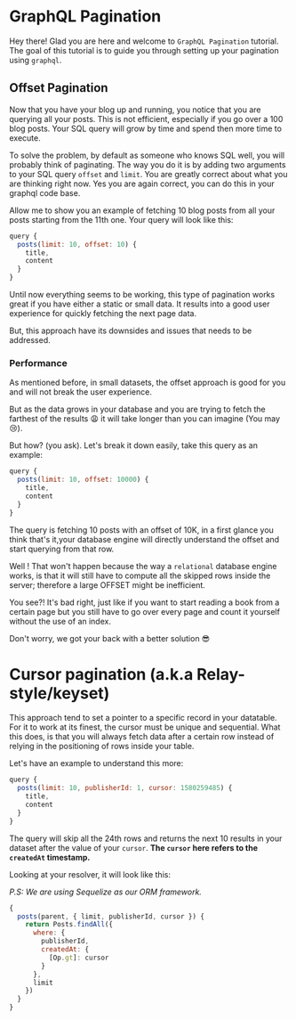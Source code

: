 # GraphQL Pagination

Hey there! Glad you are here and welcome to `GraphQL Pagination` tutorial. The goal of this tutorial is to guide you through setting up your pagination using `graphql`.

## Offset Pagination

Now that you have your blog up and running, you notice that you are querying all your posts. This is not efficient, especially if you go over a 100 blog posts. Your SQL query will grow by time and spend then more time to execute.

To solve the problem, by default as someone who knows SQL well, you will probably think of paginating. The way you do it is by adding two arguments to your SQL query `offset` and `limit`. You are greatly correct about what you are thinking right now. Yes you are again correct, you can do this in your graphql code base.

Allow me to show you an example of fetching 10 blog posts from all your posts starting from the 11th one. Your query will look like this:

```javascript
query {
  posts(limit: 10, offset: 10) {
    title,
    content
  }
}
```

Until now everything seems to be working, this type of pagination works great if you have either a static or small data. It results into a good user experience for quickly fetching the next page data.

But, this approach have its downsides and issues that needs to be addressed.

### Performance

As mentioned before, in small datasets, the offset approach is good for you and will not break the user experience.

But as the data grows in your database and you are trying to fetch the farthest of the results :weary: it will take longer than you can imagine (You may :cry:).

But how? (you ask). Let's break it down easily, take this query as an example:

```javascript
query {
  posts(limit: 10, offset: 10000) {
    title,
    content
  }
}
```

The query is fetching 10 posts with an offset of 10K, in a first glance you think that's it,your database engine will directly understand the offset and start querying from that row.

Well ! That won't happen because the way a `relational` database engine works, is that it will still have to compute all the skipped rows inside the server; therefore a large OFFSET might be inefficient.

You see?! It's bad right, just like if you want to start reading a book from a certain page but you still have to go over every page and count it yourself without the use of an index.

Don't worry, we got your back with a better solution :sunglasses:

# Cursor pagination (a.k.a Relay-style/keyset)

This approach tend to set a pointer to a specific record in your datatable. For it to work at its finest, the cursor must be unique and sequential. What this does, is that you will always fetch data after a certain row instead of relying in the positioning of rows inside your table.

Let's have an example to understand this more:

```javascript
query {
  posts(limit: 10, publisherId: 1, cursor: 1580259485) {
    title,
    content
  }
}
```

The query will skip all the 24th rows and returns the next 10 results in your dataset after the value of your `cursor`. **The `cursor` here refers to the `createdAt` timestamp.**

Looking at your resolver, it will look like this:

*P.S: We are using Sequelize as our ORM framework.*

```javascript
{
  posts(parent, { limit, publisherId, cursor }) {
    return Posts.findAll({
      where: {
        publisherId,
        createdAt: {
          [Op.gt]: cursor
        }
      },
      limit
    })
  }
}
```


